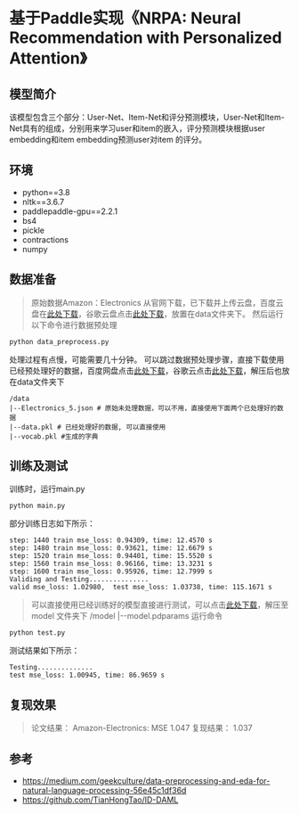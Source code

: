 # 基于Paddle实现《NRPA: Neural Recommendation with Personalized Attention》
## 模型简介
该模型包含三个部分：User-Net、Item-Net和评分预测模块，User-Net和Item-Net具有的组成，分别用来学习user和item的嵌入，评分预测模块根据user embedding和item embedding预测user对item 的评分。

## 环境
+ python==3.8
+ nltk==3.6.7  
+ paddlepaddle-gpu==2.2.1
+ bs4
+ pickle
+ contractions
+ numpy
## 数据准备
>原始数据Amazon：Electronics 从官网下载，已下载并上传云盘，百度云盘在[此处下载](https://pan.baidu.com/s/1f0cdwevw1JMssBEOyChXCA?pwd=7s2i)，谷歌云盘点击[此处下载](https://drive.google.com/file/d/1yeIM2ot0saHn8XbK_1q2iJzNYtnPgPa9/view?usp=sharing)，放置在data文件夹下。
>然后运行以下命令进行数据预处理
```
python data_preprocess.py
```
处理过程有点慢，可能需要几十分钟。
可以跳过数据预处理步骤，直接下载使用已经预处理好的数据，百度网盘点击[此处下载](https://pan.baidu.com/s/1WPwlA7okKKmzsnZzzWv-yQ?pwd=82rz)，谷歌云点击[此处下载](https://drive.google.com/file/d/1wmgFOi8hC56Qdv3lvflfQ0kbV_A3ERJn/view?usp=sharing)，解压后也放在data文件夹下
```
/data
|--Electronics_5.json # 原始未处理数据，可以不用，直接使用下面两个已处理好的数据
|--data.pkl # 已经处理好的数据, 可以直接使用 
|--vocab.pkl #生成的字典
```
## 训练及测试
训练时，运行main.py 
```
python main.py
```
部分训练日志如下所示：
```
step: 1440 train mse_loss: 0.94309, time: 12.4570 s
step: 1480 train mse_loss: 0.93621, time: 12.6679 s
step: 1520 train mse_loss: 0.94401, time: 15.5520 s
step: 1560 train mse_loss: 0.96166, time: 13.3231 s
step: 1600 train mse_loss: 0.95926, time: 12.7999 s
Validing and Testing...............
valid mse_loss: 1.02980,  test mse_loss: 1.03738, time: 115.1671 s
```
>可以直接使用已经训练好的模型直接进行测试，可以点击[此处下载](https://drive.google.com/file/d/1jGOp_WsY5NN3QAu3zVivNKJauelFIMMa/view?usp=sharing)，解压至model 文件夹下
/model
|--model.pdparams
运行命令
```
python test.py
```

测试结果如下所示：
```
Testing..............
test mse_loss: 1.00945, time: 86.9659 s
```
## 复现效果
>论文结果： Amazon-Electronics: MSE 1.047
>复现结果： 1.037

## 参考
* https://medium.com/geekculture/data-preprocessing-and-eda-for-natural-language-processing-56e45c1df36d
* https://github.com/TianHongTao/ID-DAML
